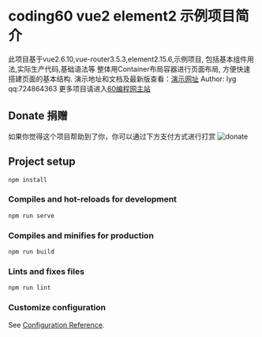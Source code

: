 # coding60 vue2 element2 示例项目简介
此项目基于vue2.6.10,vue-router3.5.3,element2.15.6,示例项目,
包括基本组件用法,实际生产代码,基础语法等 整体用Container布局容器进行页面布局,
方便快速搭建页面的基本结构.
演示地址和文档及最新版查看：[演示网址](http://vue2.coding60.com/)
Author: lyg   qq:724864363
更多项目请进入[60编程网主站](http://www.coding60.com/)

## Donate 捐赠
如果你觉得这个项目帮助到了你，你可以通过下方支付方式进行打赏 
![donate](http://www.coding60.com/img/donate.jpg)
## Project setup
```
npm install
```

### Compiles and hot-reloads for development
```
npm run serve
```

### Compiles and minifies for production
```
npm run build
```

### Lints and fixes files
```
npm run lint
```

### Customize configuration
See [Configuration Reference](https://cli.vuejs.org/config/).
